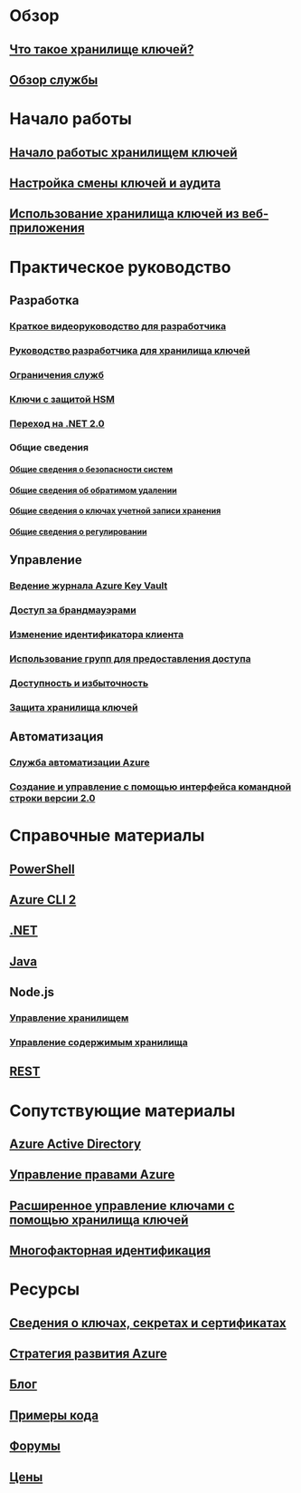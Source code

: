 # Обзор

## [Что такое хранилище ключей?](key-vault-whatis.md)

## [Обзор службы](https://azure.microsoft.com/services/key-vault/)


# Начало работы

## [Начало работыс хранилищем ключей](key-vault-get-started.md)

## [Настройка смены ключей и аудита](key-vault-key-rotation-log-monitoring.md)

## [Использование хранилища ключей из веб-приложения](key-vault-use-from-web-application.md)


# Практическое руководство

## Разработка

### [Краткое видеоруководство для разработчика](http://channel9.msdn.com/Blogs/Windows-Azure/Azure-Key-Vault-Developer-Quick-Start)

### [Руководство разработчика для хранилища ключей](key-vault-developers-guide.md)

### [Ограничения служб](key-vault-service-limits.md)

### [Ключи с защитой HSM](key-vault-hsm-protected-keys.md)

### [Переход на .NET 2.0](key-vault-dotnet2api-release-notes.md)

### Общие сведения

#### [Общие сведения о безопасности систем](key-vault-ovw-security-worlds.md)

#### [Общие сведения об обратимом удалении](key-vault-ovw-soft-delete.md)

#### [Общие сведения о ключах учетной записи хранения](key-vault-ovw-storage-keys.md)

#### [Общие сведения о регулировании](key-vault-ovw-throttling.md)


## Управление

### [Ведение журнала Azure Key Vault](key-vault-logging.md)

### [Доступ за брандмауэрами](key-vault-access-behind-firewall.md)

### [Изменение идентификатора клиента](key-vault-subscription-move-fix.md)

### [Использование групп для предоставления доступа](key-vault-group-permissions-for-apps.md)

### [Доступность и избыточность](key-vault-disaster-recovery-guidance.md)

### [Защита хранилища ключей](key-vault-secure-your-key-vault.md)


## Автоматизация

### [Служба автоматизации Azure](automation-manage-key-vault.md)

### [Создание и управление с помощью интерфейса командной строки версии 2.0](key-vault-manage-with-cli2.md)


# Справочные материалы

## [PowerShell](/powershell/module/azurerm.keyvault)

## [Azure CLI 2](/cli/azure/keyvault)

## [.NET](/dotnet/api/microsoft.azure.keyvault)

## [Java](/java/api/com.microsoft.azure.keyvault)

## Node.js

### [Управление хранилищем](http://azure.github.io/azure-sdk-for-node/azure-arm-keyvault/latest)

### [Управление содержимым хранилища](http://azure.github.io/azure-sdk-for-node/azure-keyvault/latest)

## [REST](/rest/api/keyvault)


# Сопутствующие материалы

## [Azure Active Directory](https://azure.microsoft.com/documentation/services/active-directory/)

## [Управление правами Azure](https://technet.microsoft.com/en-US/dn175750)

## [Расширенное управление ключами с помощью хранилища ключей](https://msdn.microsoft.com/en-us/library/azure/dn198405)

## [Многофакторная идентификация](https://azure.microsoft.com/documentation/services/multi-factor-authentication/)


# Ресурсы

## [Сведения о ключах, секретах и сертификатах](https://docs.microsoft.com/rest/api/keyvault/about-keys--secrets-and-certificates)

## [Стратегия развития Azure](https://azure.microsoft.com/roadmap/)

## [Блог](http://blogs.technet.com/b/kv/)

## [Примеры кода](https://www.microsoft.com/download/details.aspx?id=45343)

## [Форумы](https://social.msdn.microsoft.com/forums/azure/en-US/home?forum=AzureKeyVault)

## [Цены](https://azure.microsoft.com/pricing/details/key-vault/)

